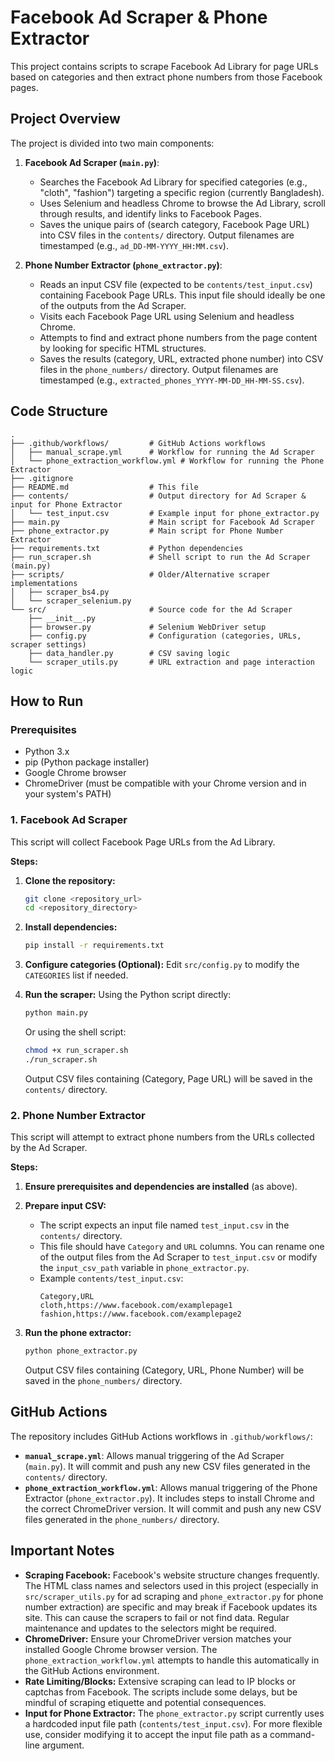 # Facebook Ad Scraper & Phone Extractor

This project contains scripts to scrape Facebook Ad Library for page URLs based on categories and then extract phone numbers from those Facebook pages.

## Project Overview

The project is divided into two main components:

1.  **Facebook Ad Scraper (`main.py`)**:
    *   Searches the Facebook Ad Library for specified categories (e.g., "cloth", "fashion") targeting a specific region (currently Bangladesh).
    *   Uses Selenium and headless Chrome to browse the Ad Library, scroll through results, and identify links to Facebook Pages.
    *   Saves the unique pairs of (search category, Facebook Page URL) into CSV files in the `contents/` directory. Output filenames are timestamped (e.g., `ad_DD-MM-YYYY_HH:MM.csv`).

2.  **Phone Number Extractor (`phone_extractor.py`)**:
    *   Reads an input CSV file (expected to be `contents/test_input.csv`) containing Facebook Page URLs. This input file should ideally be one of the outputs from the Ad Scraper.
    *   Visits each Facebook Page URL using Selenium and headless Chrome.
    *   Attempts to find and extract phone numbers from the page content by looking for specific HTML structures.
    *   Saves the results (category, URL, extracted phone number) into CSV files in the `phone_numbers/` directory. Output filenames are timestamped (e.g., `extracted_phones_YYYY-MM-DD_HH-MM-SS.csv`).

## Code Structure

```
.
├── .github/workflows/         # GitHub Actions workflows
│   ├── manual_scrape.yml      # Workflow for running the Ad Scraper
│   └── phone_extraction_workflow.yml # Workflow for running the Phone Extractor
├── .gitignore
├── README.md                  # This file
├── contents/                  # Output directory for Ad Scraper & input for Phone Extractor
│   └── test_input.csv         # Example input for phone_extractor.py
├── main.py                    # Main script for Facebook Ad Scraper
├── phone_extractor.py         # Main script for Phone Number Extractor
├── requirements.txt           # Python dependencies
├── run_scraper.sh             # Shell script to run the Ad Scraper (main.py)
├── scripts/                   # Older/Alternative scraper implementations
│   ├── scraper_bs4.py
│   └── scraper_selenium.py
└── src/                       # Source code for the Ad Scraper
    ├── __init__.py
    ├── browser.py             # Selenium WebDriver setup
    ├── config.py              # Configuration (categories, URLs, scraper settings)
    ├── data_handler.py        # CSV saving logic
    └── scraper_utils.py       # URL extraction and page interaction logic
```

## How to Run

### Prerequisites

*   Python 3.x
*   pip (Python package installer)
*   Google Chrome browser
*   ChromeDriver (must be compatible with your Chrome version and in your system's PATH)

### 1. Facebook Ad Scraper

This script will collect Facebook Page URLs from the Ad Library.

**Steps:**

1.  **Clone the repository:**
    ```bash
    git clone <repository_url>
    cd <repository_directory>
    ```

2.  **Install dependencies:**
    ```bash
    pip install -r requirements.txt
    ```

3.  **Configure categories (Optional):**
    Edit `src/config.py` to modify the `CATEGORIES` list if needed.

4.  **Run the scraper:**
    Using the Python script directly:
    ```bash
    python main.py
    ```
    Or using the shell script:
    ```bash
    chmod +x run_scraper.sh
    ./run_scraper.sh
    ```
    Output CSV files containing (Category, Page URL) will be saved in the `contents/` directory.

### 2. Phone Number Extractor

This script will attempt to extract phone numbers from the URLs collected by the Ad Scraper.

**Steps:**

1.  **Ensure prerequisites and dependencies are installed** (as above).

2.  **Prepare input CSV:**
    *   The script expects an input file named `test_input.csv` in the `contents/` directory.
    *   This file should have `Category` and `URL` columns. You can rename one of the output files from the Ad Scraper to `test_input.csv` or modify the `input_csv_path` variable in `phone_extractor.py`.
    *   Example `contents/test_input.csv`:
        ```csv
        Category,URL
        cloth,https://www.facebook.com/examplepage1
        fashion,https://www.facebook.com/examplepage2
        ```

3.  **Run the phone extractor:**
    ```bash
    python phone_extractor.py
    ```
    Output CSV files containing (Category, URL, Phone Number) will be saved in the `phone_numbers/` directory.

## GitHub Actions

The repository includes GitHub Actions workflows in `.github/workflows/`:

*   **`manual_scrape.yml`**: Allows manual triggering of the Ad Scraper (`main.py`). It will commit and push any new CSV files generated in the `contents/` directory.
*   **`phone_extraction_workflow.yml`**: Allows manual triggering of the Phone Extractor (`phone_extractor.py`). It includes steps to install Chrome and the correct ChromeDriver version. It will commit and push any new CSV files generated in the `phone_numbers/` directory.

## Important Notes

*   **Scraping Facebook:** Facebook's website structure changes frequently. The HTML class names and selectors used in this project (especially in `src/scraper_utils.py` for ad scraping and `phone_extractor.py` for phone number extraction) are specific and may break if Facebook updates its site. This can cause the scrapers to fail or not find data. Regular maintenance and updates to the selectors might be required.
*   **ChromeDriver:** Ensure your ChromeDriver version matches your installed Google Chrome browser version. The `phone_extraction_workflow.yml` attempts to handle this automatically in the GitHub Actions environment.
*   **Rate Limiting/Blocks:** Extensive scraping can lead to IP blocks or captchas from Facebook. The scripts include some delays, but be mindful of scraping etiquette and potential consequences.
*   **Input for Phone Extractor:** The `phone_extractor.py` script currently uses a hardcoded input file path (`contents/test_input.csv`). For more flexible use, consider modifying it to accept the input file path as a command-line argument.
```
